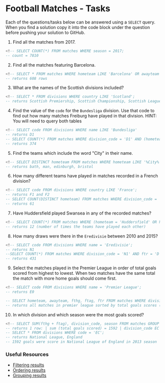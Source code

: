# Football Matches - Tasks

Each of the questions/tasks below can be answered using a `SELECT` query. When you find a solution copy it into the code block under the question before pushing your solution to GitHub.

1) Find all the matches from 2017.

```sql
<!-- SELECT COUNT(*) FROM matches WHERE season = 2017;
-- count = 7810


```

2) Find all the matches featuring Barcelona.

```sql
<!-- SELECT * FROM matches WHERE hometeam LIKE 'Barcelona' OR awayteam LIKE 'Barcelona';
-- returns 608 rows 


```

3) What are the names of the Scottish divisions included?

```sql
<!-- SELECT * FROM divisions WHERE country LIKE 'Scotland';
-- returns Scottish Premiership, Scottish Championship, Scottish League One  


```

4) Find the value of the `code` for the `Bundesliga` division. Use that code to find out how many matches Freiburg have played in that division. HINT: You will need to query both tables

```sql
<!-- SELECT code FROM divisions WHERE name LIKE 'Bundesliga'
-- returns D1 
-- SELECT COUNT(*) FROM matches WHERE division_code = 'D1' AND (hometeam LIKE 'Freiburg' OR awayteam LIKE 'Freiburg');
-- returns 374


```

5) Find the teams which include the word "City" in their name. 

```sql
<!-- SELECT DISTINCT hometeam FROM matches WHERE hometeam LIKE '%City%' UNION SELECT DISTINCT awayteam FROM matches WHERE awayteam LIKE '%City%';  
-- returns bath, man, edinburgh, bristol


```

6) How many different teams have played in matches recorded in a French division?

```sql
<!-- SELECT code FROM divisions WHERE country LIKE 'France';
-- returns F1 and F2
-- SELECT COUNT(DISTINCT hometeam) FROM matches WHERE division_code = 'F1' OR division_code ='F2' UNION SELECT COUNT(DISTINCT awayteam) FROM matches WHERE division_code = 'F1' OR division_code ='F2';
-- returns 61

```

7) Have Huddersfield played Swansea in any of the recorded matches?

```sql
<!-- SELECT COUNT(*) FROM matches WHERE (hometeam = 'Huddersfield' OR hometeam = 'Swansea') AND (awayteam = 'Huddersfield' OR awayteam = 'Swansea');
-- returns 12 (number of times the teams have played each other)


```

8) How many draws were there in the `Eredivisie` between 2010 and 2015?

```sql
<!-- SELECT code FROM divisions WHERE name = 'Eredivisie';
-- returns N1
--SELECT COUNT(*) FROM matches WHERE division_code = 'N1' AND ftr = 'D' AND (season BETWEEN 2010 AND 2015);
-- returns 431


```

9) Select the matches played in the Premier League in order of total goals scored from highest to lowest. When two matches have the same total the match with more home goals should come first.

```sql
<!-- SELECT code FROM divisions WHERE name = 'Premier League';
-- returns E0

-- SELECT hometeam, awayteam, fthg, ftag, ftr FROM matches WHERE division_code = 'E0' ORDER BY (fthg + ftag) DESC, fthg DESC ;
-- returns all matches in premier league sorted by total goals scores (fthg + ftag) and then by  goals scored by home team in descending oder (unsure how to order between fthg and ftag within these total score groups e.g. 3-6 comes before 0-9)


```

10) In which division and which season were the most goals scored?

```sql
<!-- SELECT SUM(fthg + ftag), division_code, season FROM matches GROUP BY division_code, season ORDER BY SUM(fthg + ftag) DESC LIMIT 1;
-- returns 1 row: | sum (total goals scored) = 1592 | division_code EC | season 2013
-- SELECT * FROM divisions WHERE code = 'EC';
-- returns National League, England 
-- 1592 goals were score in National League of England in 2013 season


```

### Useful Resources

- [Filtering results](https://www.w3schools.com/sql/sql_where.asp)
- [Ordering results](https://www.w3schools.com/sql/sql_orderby.asp)
- [Grouping results](https://www.w3schools.com/sql/sql_groupby.asp)